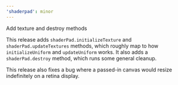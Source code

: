```yaml
---
'shaderpad': minor
---
```


Add texture and destroy methods

This release adds `shaderPad.initializeTexture` and `shaderPad.updateTextures` methods, which roughly map to how `initializeUniform` and `updateUniform` works. It also adds a `shaderPad.destroy` method, which runs some general cleanup.

This release also fixes a bug where a passed-in canvas would resize indefinitely on a retina display.

